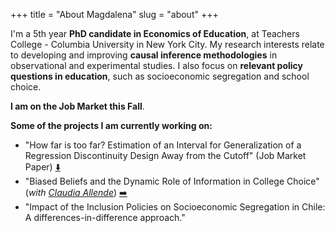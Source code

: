 +++
title = "About Magdalena"
slug = "about"
+++

I'm a 5th year **PhD candidate in Economics of Education**, at Teachers College - Columbia University in New York City. My research interests relate to developing and improving **causal inference methodologies** in observational and experimental studies. I also focus on **relevant policy questions in education**, such as socioeconomic segregation and school choice.

**I am on the Job Market this Fall**.


**Some of the projects I am currently working on:**

* "How far is too far? Estimation of an Interval for Generalization of a Regression Discontinuity Design Away from the Cutoff" (Job Market Paper) [:arrow_down:](/files/sub/MBennett_GRD.pdf)
* "Biased Beliefs and the Dynamic Role of Information in College Choice" (*with [Claudia Allende](https://www.claudiaallendesc.com/)*) [:arrow_right:](https://www.magdalenabennett.com/abstracts/#chile-rct/)
* "Impact of the Inclusion Policies on Socioeconomic Segregation in Chile: A differences-in-difference approach."
